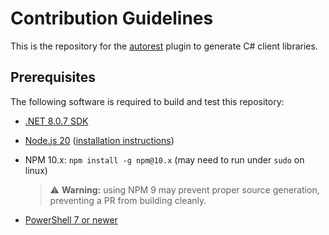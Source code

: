 # Contribution Guidelines

This is the repository for the [autorest](https://github.com/Azure/autorest) plugin to generate C# client libraries.

## Prerequisites

The following software is required to build and test this repository:

- [.NET 8.0.7 SDK](https://dotnet.microsoft.com/download/dotnet-core/8.0)
- [Node.js 20](https://nodejs.org/download/release/latest-v20.x/) ([installation instructions](https://nodejs.org/en/download/))
- NPM 10.x: `npm install -g npm@10.x` (may need to run under `sudo` on linux)
  > ⚠️ **Warning:** using NPM 9 may prevent proper source generation, preventing a PR from building cleanly.

- [PowerShell 7 or newer](https://learn.microsoft.com/powershell/scripting/install/installing-powershell)
